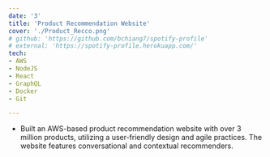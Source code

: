 ```yaml
---
date: '3'
title: 'Product Recommendation Website'
cover: './Product_Recco.png'
# github: 'https://github.com/bchiang7/spotify-profile'
# external: 'https://spotify-profile.herokuapp.com/'
tech:
- AWS
- NodeJS 
- React
- GraphQL 
- Docker 
- Git

--- 
```


- Built an AWS-based product recommendation website with over 3 million products, utilizing a user-friendly design and agile practices. The website features conversational and contextual recommenders.
